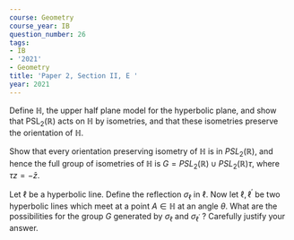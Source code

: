 ```yaml
---
course: Geometry
course_year: IB
question_number: 26
tags:
- IB
- '2021'
- Geometry
title: 'Paper 2, Section II, E '
year: 2021
---
```




Define $\mathbb{H}$, the upper half plane model for the hyperbolic plane, and show that $\operatorname{PSL}_{2}(\mathbb{R})$ acts on $\mathbb{H}$ by isometries, and that these isometries preserve the orientation of $\mathbb{H}$.

Show that every orientation preserving isometry of $\mathbb{H}$ is in $P S L_{2}(\mathbb{R})$, and hence the full group of isometries of $\mathbb{H}$ is $G=P S L_{2}(\mathbb{R}) \cup P S L_{2}(\mathbb{R}) \tau$, where $\tau z=-\bar{z}$.

Let $\ell$ be a hyperbolic line. Define the reflection $\sigma_{\ell}$ in $\ell$. Now let $\ell, \ell^{\prime}$ be two hyperbolic lines which meet at a point $A \in \mathbb{H}$ at an angle $\theta$. What are the possibilities for the group $G$ generated by $\sigma_{\ell}$ and $\sigma_{\ell^{\prime}}$ ? Carefully justify your answer.